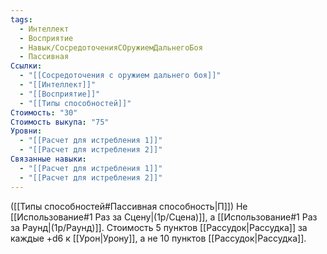 ```yaml
---
tags:
  - Интеллект
  - Восприятие
  - Навык/СосредоточенияСОружиемДальнегоБоя
  - Пассивная
Ссылки:
  - "[[Сосредоточения с оружием дальнего боя]]"
  - "[[Интеллект]]"
  - "[[Восприятие]]"
  - "[[Типы способностей]]"
Стоимость: "30"
Стоимость выкупа: "75"
Уровни:
  - "[[Расчет для истребления 1]]"
  - "[[Расчет для истребления 2]]"
Связанные навыки:
  - "[[Расчет для истребления 1]]"
  - "[[Расчет для истребления 2]]"
---
```

([[Типы способностей#Пассивная способность|П]]) Не [[Использование#1 Раз за Сцену|(1р/Сцена)]], а [[Использование#1 Раз за Раунд|(1р/Раунд)]]. 
Стоимость 5 пунктов [[Рассудок|Рассудка]] за каждые +d6 к [[Урон|Урону]], а не 10 пунктов [[Рассудок|Рассудка]]. 